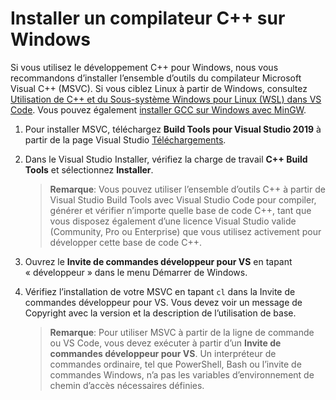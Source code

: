 <h1 data-loc-id="walkthrough.windows.install.compiler">Installer un compilateur C++ sur Windows</h1>
<p data-loc-id="walkthrough.windows.text1">Si vous utilisez le développement C++ pour Windows, nous vous recommandons d’installer l’ensemble d’outils du compilateur Microsoft Visual C++ (MSVC). Si vous ciblez Linux à partir de Windows, consultez <a href="https://code.visualstudio.com/docs/cpp/config-wsl" data-loc-id="walkthrough.windows.link.title1">Utilisation de C++ et du Sous-système Windows pour Linux (WSL) dans VS Code</a>. Vous pouvez également <a href="https://code.visualstudio.com/docs/cpp/config-mingw" data-loc-id="walkthrough.windows.link.title2">installer GCC sur Windows avec MinGW</a>.</p>
<ol>
<li><p data-loc-id="walkthrough.windows.text2">Pour installer MSVC, téléchargez <strong data-loc-id="walkthrough.windows.build.tools1">Build Tools pour Visual Studio 2019</strong> à partir de la page Visual Studio <a href="https://visualstudio.microsoft.com/downloads/#build-tools-for-visual-studio-2019" data-loc-id="walkthrough.windows.link.downloads">Téléchargements</a>. </p>
</li>
<li><p data-loc-id="walkthrough.windows.text3">Dans le Visual Studio Installer, vérifiez la charge de travail <strong data-loc-id="walkthrough.windows.build.tools2">C++ Build Tools</strong> et sélectionnez <strong data-loc-id="walkthrough.windows.link.install">Installer</strong>.</p>
<blockquote>
<p><strong data-loc-id="walkthrough.windows.note1">Remarque</strong>: <span data-loc-id="walkthrough.windows.note1.text">Vous pouvez utiliser l’ensemble d’outils C++ à partir de Visual Studio Build Tools avec Visual Studio Code pour compiler, générer et vérifier n’importe quelle base de code C++, tant que vous disposez également d’une licence Visual Studio valide (Community, Pro ou Enterprise) que vous utilisez activement pour développer cette base de code C++.</span></p>
</blockquote>
</li>
<li><p data-loc-id="walkthrough.windows.open.command.prompt">Ouvrez le <strong data-loc-id="walkthrough.windows.command.prompt.name1">Invite de commandes développeur pour VS</strong> en tapant «&nbsp;développeur&nbsp;» dans le menu Démarrer de Windows.</p>
</li>
<li><p data-loc-id="walkthrough.windows.check.install">Vérifiez l’installation de votre MSVC en tapant <code>cl</code> dans la Invite de commandes développeur pour VS. Vous devez voir un message de Copyright avec la version et la description de l’utilisation de base.</p>
<blockquote>
<p><strong data-loc-id="walkthrough.windows.note2">Remarque</strong>: <span data-loc-id="walkthrough.windows.note2.text">Pour utiliser MSVC à partir de la ligne de commande ou VS Code, vous devez exécuter à partir d’un <strong data-loc-id="walkthrough.windows.command.prompt.name2">Invite de commandes développeur pour VS</strong>. Un interpréteur de commandes ordinaire, tel que <span>PowerShell</span>, <span>Bash</span> ou l’invite de commandes Windows, n’a pas les variables d’environnement de chemin d’accès nécessaires définies.</span></p>
</blockquote>
</li>
</ol>

